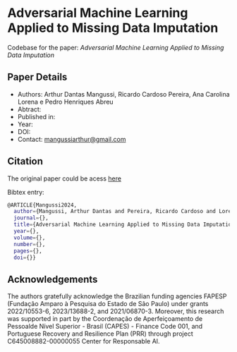 # Adversarial Machine Learning Applied to Missing Data Imputation

Codebase for the paper: *Adversarial Machine Learning Applied to Missing Data Imputation*

## Paper Details
- Authors: Arthur Dantas Mangussi, Ricardo Cardoso Pereira, Ana Carolina Lorena e Pedro Henriques Abreu
- Abtract:
- Published in:
- Year:
- DOI:
- Contact: mangussiarthur@gmail.com

## Citation
The original paper could be acess [here]()

Bibtex entry:
```bash
@ARTICLE{Mangussi2024,
  author={Mangussi, Arthur Dantas and Pereira, Ricardo Cardoso and Lorena, Ana Carolina and Abreu, Pedro Henriques},
  journal={}, 
  title={Adversarial Machine Learning Applied to Missing Data Imputation}, 
  year={},
  volume={},
  number={},
  pages={},
  doi={}}
```
## Acknowledgements
The authors gratefully acknowledge the Brazilian funding agencies FAPESP (Fundação Amparo à Pesquisa do Estado de São Paulo) under grants 2022/10553-6, 2023/13688-2, and 2021/06870-3. Moreover, this research was supported in part by the Coordenação de Aperfeiçoamento de Pessoalde Nível Superior - Brasil (CAPES) - Finance Code 001, and Portuguese Recovery and Resilience Plan (PRR) through project C645008882-00000055 Center for Responsable AI.
